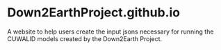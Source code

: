 # Down2EarthProject.github.io
A website to help users create the input jsons necessary for running the CUWALID models created by the Down2Earth Project.
